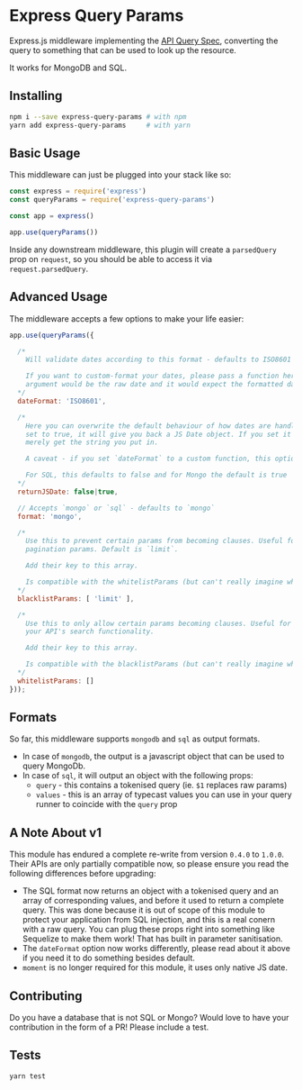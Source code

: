 # Express Query Params

Express.js middleware implementing the [API Query Spec](http://mgmco.github.io/api-query-spec/), converting the query to something that can be used to look up the resource.

It works for MongoDB and SQL.

## Installing

```sh
npm i --save express-query-params # with npm
yarn add express-query-params     # with yarn
```

## Basic Usage

This middleware can just be plugged into your stack like so:

```js
const express = require('express')
const queryParams = require('express-query-params')

const app = express()

app.use(queryParams())
```

Inside any downstream middleware, this plugin will create a `parsedQuery` prop on `request`, so you should be able to access it via `request.parsedQuery`.

## Advanced Usage

The middleware accepts a few options to make your life easier:

```js
app.use(queryParams({

  /*
    Will validate dates according to this format - defaults to ISO8601

    If you want to custom-format your dates, please pass a function here. Its first
    argument would be the raw date and it would expect the formatted date as a return.
  */
  dateFormat: 'ISO8601',

  /*
    Here you can overwrite the default behaviour of how dates are handled. If this is
    set to true, it will give you back a JS Date object. If you set it to false, you will
    merely get the string you put in.

    A caveat - if you set `dateFormat` to a custom function, this option will have no effect.

    For SQL, this defaults to false and for Mongo the default is true
  */
  returnJSDate: false|true,

  // Accepts `mongo` or `sql` - defaults to `mongo`
  format: 'mongo',

  /*
    Use this to prevent certain params from becoming clauses. Useful for things like
    pagination params. Default is `limit`.

    Add their key to this array.

    Is compatible with the whitelistParams (but can't really imagine why you'd want to!)
  */
  blacklistParams: [ 'limit' ],

  /*
    Use this to only allow certain params becoming clauses. Useful for limiting access in
    your API's search functionality.

    Add their key to this array.

    Is compatible with the blacklistParams (but can't really imagine why you'd want to!)
  */
  whitelistParams: []
}));
```

## Formats

So far, this middleware supports `mongodb` and `sql` as output formats.

 * In case of `mongodb`, the output is a javascript object that can be used to query MongoDb.
 * In case of `sql`, it will output an object with the following props:
   * `query` - this contains a tokenised query (ie. `$1` replaces raw params)
   * `values` - this is an array of typecast values you can use in your query runner to coincide with the `query` prop

## A Note About v1

This module has endured a complete re-write from version `0.4.0` to `1.0.0`. Their APIs are only partially compatible now, so please ensure you read the following differences before upgrading:

 * The SQL format now returns an object with a tokenised query and an array of corresponding values, and before it used to return a complete query. This was done because it is out of scope of this module to protect your application from SQL injection, and this is a real conern with a raw query. You can plug these props right into something like Sequelize to make them work! That has built in parameter sanitisation.
 * The `dateFormat` option now works differently, please read about it above if you need it to do something besides default.
 * `moment` is no longer required for this module, it uses only native JS date.

## Contributing

Do you have a database that is not SQL or Mongo? Would love to have your contribution in the form of a PR! Please include a test.

## Tests

```
yarn test
```
